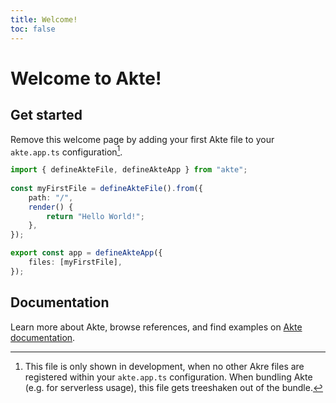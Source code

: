 ```yaml
---
title: Welcome!
toc: false
---
```


# Welcome to Akte!

## Get started

Remove this welcome page by adding your first Akte file to your `akte.app.ts` configuration[^1].

```typescript
import { defineAkteFile, defineAkteApp } from "akte";
	
const myFirstFile = defineAkteFile().from({
	path: "/",
	render() {
		return "Hello World!";
	},
});

export const app = defineAkteApp({
	files: [myFirstFile],
});
```

## Documentation

Learn more about Akte, browse references, and find examples on [Akte documentation](https://akte.lihbr.com?source=welcome).

[^1]: This file is only shown in development, when no other Akre files are registered within your `akte.app.ts` configuration. When bundling Akte (e.g. for serverless usage), this file gets treeshaken out of the bundle.
